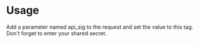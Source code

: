 # Usage

Add a parameter named api_sig to the request and set the value to this tag. Don't forget to enter your shared secret.
